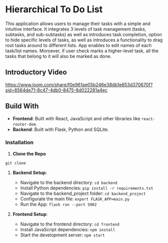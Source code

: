 # Hierarchical To Do List

This application allows users to manage their tasks with a simple and intuitive interface. It integrates 3 levels of task management (tasks, subtasks, and sub-subtasks) as well as introduces task completion, option to hide specific levels of tasks, as well as introduces a functionality to drag root tasks around to different lists. App enables to edit names of each task/list names. Moroever, if user check marks a higher-level task, all the tasks that belong to it will also be marked as done.

## Introductory Video

https://www.loom.com/share/f0e961ae05b246e38db1e853d370670f?sid=8564de71-8c47-4db0-8475-8d022281a4ec

## Build With

- **Frontend**: Built with React, JavaScript and other libraries like `react-router-dom`.
- **Backend**: Built with Flask, Python and SQLite.

### Installation

1. **Clone the Repo**

`git clone`

1. **Backend Setup**:

   - Navigate to the backend directory: `cd backend`
   - Install Python dependencies: `pip install -r requirements.txt`
   - Navigate to the backend_project folder: `cd backend_project`
   - Configurate the main file: `export FLASK_APP=main.py`
   - Run the App: `flask run --port 5002`

2. **Frontend Setup**:
   - Navigate to the frontend directory: `cd frontend`
   - Install JavaScript dependencies: `npm install`
   - Start the development server: `npm start`
